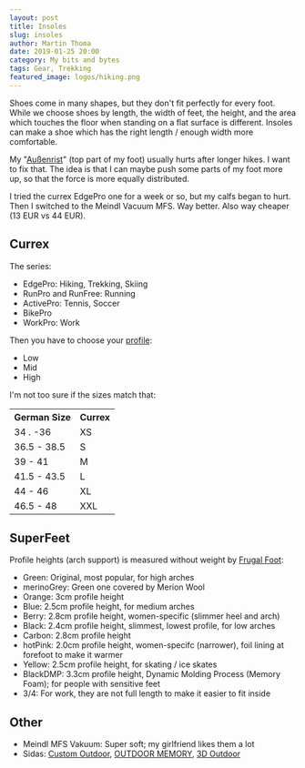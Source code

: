 ```yaml
---
layout: post
title: Insoles
slug: insoles
author: Martin Thoma
date: 2019-01-25 20:00
category: My bits and bytes
tags: Gear, Trekking
featured_image: logos/hiking.png
---
```

Shoes come in many shapes, but they don't fit perfectly for every foot. While
we choose shoes by length, the width of feet, the height, and the area which
touches the floor when standing on a flat surface is different. Insoles can
make a shoe which has the right length / enough width more comfortable.

My "[Außenrist](https://de.wikipedia.org/wiki/Au%C3%9Fenrist)" (top part of my foot) usually hurts after longer hikes. I want
to fix that. The idea is that I can maybe push some parts of my foot more up,
so that the force is more equally distributed.

I tried the currex EdgePro one for a week or so, but my calfs began to hurt.
Then I switched to the Meindl Vacuum MFS. Way better. Also way cheaper (13 EUR vs 44 EUR).

## Currex

The series:

* EdgePro: Hiking, Trekking, Skiing
* RunPro and RunFree: Running
* ActivePro: Tennis, Soccer
* BikePro
* WorkPro: Work

Then you have to choose your [profile](http://www.currexsole.com/DE/de/insoles/#/edgepro):

* Low
* Mid
* High

I'm not too sure if the sizes match that:

<table>
    <tr>
        <th>German Size</th>
        <th>Currex</th>
    </tr>
    <tr>
        <td>34 . -36</td>
        <td>XS</td>
    </tr>
    <tr>
        <td>36.5 - 38.5</td>
        <td>S</td>
    </tr>
    <tr>
        <td>39 - 41</td>
        <td>M</td>
    </tr>
    <tr>
        <td>41.5 - 43.5</td>
        <td>L</td>
    </tr>
    <tr>
        <td>44 - 46</td>
        <td>XL</td>
    </tr>
    <tr>
        <td>46.5 - 48</td>
        <td>XXL</td>
    </tr>
</table>

## SuperFeet

Profile heights (arch support) is measured without weight by [Frugal Foot](https://www.youtube.com/watch?v=iXZuqAq42Mk):

* Green: Original, most popular, for high arches
* merinoGrey: Green one covered by Merion Wool
* Orange: 3cm profile height
* Blue: 2.5cm profile height, for medium arches
* Berry: 2.8cm profile height, women-specific (slimmer heel and arch)
* Black: 2.4cm profile height, slimmest, lowest profile, for low arches
* Carbon: 2.8cm profile height
* hotPink: 2.0cm profile height, women-specifc (narrower), foil lining at forefoot to make it warmer
* Yellow: 2.5cm profile height, for skating / ice skates
* BlackDMP: 3.3cm profile height, Dynamic Molding Process (Memory Foam); for people with sensitive feet
* 3/4: For work, they are not full length to make it easier to fit inside

## Other

* Meindl MFS Vakuum: Super soft; my girlfriend likes them a lot
* Sidas: [Custom Outdoor](https://www.sidas.com/de/produkte/125-custom-outdoor.html), [OUTDOOR MEMORY](https://www.sidas.com/de/produkte/109-outdoor-memory.html), [3D Outdoor](https://www.sidas.com/de/produkte/118-3d-outdoor.html)
